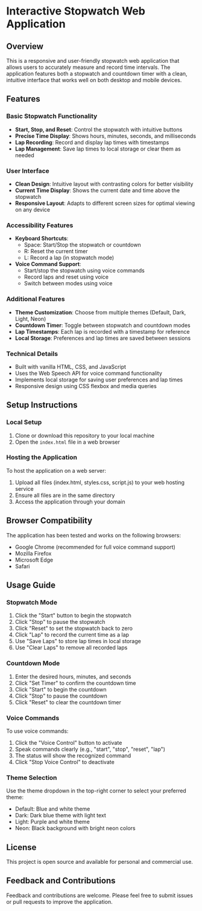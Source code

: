 # Interactive Stopwatch Web Application

## Overview
This is a responsive and user-friendly stopwatch web application that allows users to accurately measure and record time intervals. The application features both a stopwatch and countdown timer with a clean, intuitive interface that works well on both desktop and mobile devices.

## Features

### Basic Stopwatch Functionality
- **Start, Stop, and Reset**: Control the stopwatch with intuitive buttons
- **Precise Time Display**: Shows hours, minutes, seconds, and milliseconds
- **Lap Recording**: Record and display lap times with timestamps
- **Lap Management**: Save lap times to local storage or clear them as needed

### User Interface
- **Clean Design**: Intuitive layout with contrasting colors for better visibility
- **Current Time Display**: Shows the current date and time above the stopwatch
- **Responsive Layout**: Adapts to different screen sizes for optimal viewing on any device

### Accessibility Features
- **Keyboard Shortcuts**:
  - Space: Start/Stop the stopwatch or countdown
  - R: Reset the current timer
  - L: Record a lap (in stopwatch mode)
- **Voice Command Support**:
  - Start/stop the stopwatch using voice commands
  - Record laps and reset using voice
  - Switch between modes using voice

### Additional Features
- **Theme Customization**: Choose from multiple themes (Default, Dark, Light, Neon)
- **Countdown Timer**: Toggle between stopwatch and countdown modes
- **Lap Timestamps**: Each lap is recorded with a timestamp for reference
- **Local Storage**: Preferences and lap times are saved between sessions

### Technical Details
- Built with vanilla HTML, CSS, and JavaScript
- Uses the Web Speech API for voice command functionality
- Implements local storage for saving user preferences and lap times
- Responsive design using CSS flexbox and media queries

## Setup Instructions

### Local Setup
1. Clone or download this repository to your local machine
2. Open the `index.html` file in a web browser

### Hosting the Application
To host the application on a web server:
1. Upload all files (index.html, styles.css, script.js) to your web hosting service
2. Ensure all files are in the same directory
3. Access the application through your domain

## Browser Compatibility
The application has been tested and works on the following browsers:
- Google Chrome (recommended for full voice command support)
- Mozilla Firefox
- Microsoft Edge
- Safari

## Usage Guide

### Stopwatch Mode
1. Click the "Start" button to begin the stopwatch
2. Click "Stop" to pause the stopwatch
3. Click "Reset" to set the stopwatch back to zero
4. Click "Lap" to record the current time as a lap
5. Use "Save Laps" to store lap times in local storage
6. Use "Clear Laps" to remove all recorded laps

### Countdown Mode
1. Enter the desired hours, minutes, and seconds
2. Click "Set Timer" to confirm the countdown time
3. Click "Start" to begin the countdown
4. Click "Stop" to pause the countdown
5. Click "Reset" to clear the countdown timer

### Voice Commands
To use voice commands:
1. Click the "Voice Control" button to activate
2. Speak commands clearly (e.g., "start", "stop", "reset", "lap")
3. The status will show the recognized command
4. Click "Stop Voice Control" to deactivate

### Theme Selection
Use the theme dropdown in the top-right corner to select your preferred theme:
- Default: Blue and white theme
- Dark: Dark blue theme with light text
- Light: Purple and white theme
- Neon: Black background with bright neon colors

## License
This project is open source and available for personal and commercial use.

## Feedback and Contributions
Feedback and contributions are welcome. Please feel free to submit issues or pull requests to improve the application.